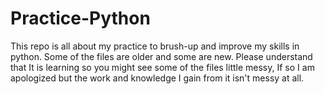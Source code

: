 # Practice-Python
This repo is all about my practice to brush-up and improve my skills in python. Some of the files are older and some are new. Please understand that It is learning so you might see some of the files little messy, If so I am apologized but the work and knowledge I gain from it isn't messy at all.
